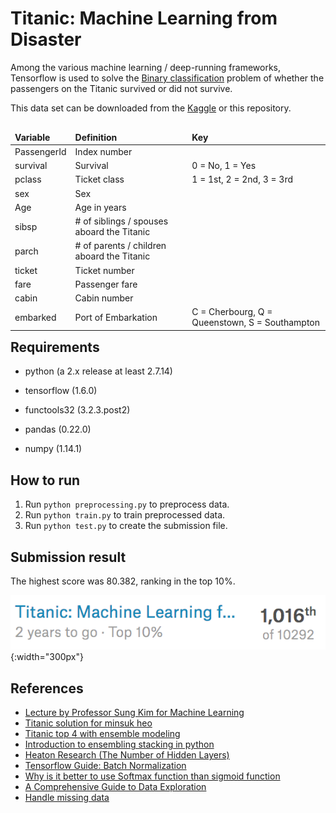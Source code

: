 
# Titanic: Machine Learning from Disaster


Among the various machine learning / deep-running frameworks, Tensorflow is used to solve the [Binary classification](https://en.wikipedia.org/wiki/Binary_classification) problem of whether the passengers on the Titanic survived or did not survive.



This data set can be downloaded from the [Kaggle](https://www.kaggle.com/c/titanic/data) or this repository.
<table style="float:left;">
    <thead style="font-weight:bold;">
    <tr>
        <td>Variable</td>
        <td>Definition</td>
        <td>Key</td>
    </tr>
    </thead>
    <tbody>
        <tr>
            <td>PassengerId</td>
            <td>Index number</td>
            <td></td>
        </tr>
        <tr>
            <td>survival</td>
            <td>Survival</td>
            <td>0 = No, 1 = Yes</td>
        </tr>
        <tr>
            <td>pclass</td>
            <td>Ticket class</td>
            <td>1 = 1st, 2 = 2nd, 3 = 3rd</td>
        </tr>
         <tr>
            <td>sex</td>
            <td>Sex</td>
            <td></td>
        </tr>
        <tr>
            <td>Age</td>
            <td>Age in years</td>
            <td></td>
        </tr>
        <tr>
            <td>sibsp</td>
            <td># of siblings / spouses aboard the Titanic</td>
            <td></td>
        </tr>
        <tr>
            <td>parch</td>
            <td># of parents / children aboard the Titanic</td>
            <td></td>
        </tr>
        <tr>
            <td>ticket</td>
            <td>Ticket number</td>
            <td></td>
        </tr>
        <tr>
            <td>fare</td>
            <td>Passenger fare</td>
            <td></td>
        </tr>
        <tr>
            <td>cabin</td>
            <td>Cabin number</td>
            <td></td>
        </tr>
        <tr>
            <td>embarked</td>
            <td>Port of Embarkation</td>
            <td>C = Cherbourg, Q = Queenstown, S = Southampton</td>
        </tr>
    </tbody>
</table>


## Requirements

- python (a 2.x release at least 2.7.14)

- tensorflow (1.6.0)

- functools32 (3.2.3.post2)

- pandas (0.22.0)

- numpy (1.14.1)


## How to run

1. Run <code>python preprocessing.py</code> to preprocess data.
2. Run <code>python train.py</code> to train preprocessed data.
3. Run <code>python test.py</code> to create the submission file.


## Submission result

The highest score was 80.382, ranking in the top 10%.

![score](./image/score.png){:width="300px"}




## References

- [Lecture by Professor Sung Kim for Machine Learning](https://hunkim.github.io/ml/)
- [Titanic solution for minsuk heo](https://github.com/minsuk-heo/kaggle-titanic/blob/master/titanic-solution.ipynb)
- [Titanic top 4 with ensemble modeling](https://www.kaggle.com/yassineghouzam/titanic-top-4-with-ensemble-modeling)
- [Introduction to ensembling stacking in python](https://www.kaggle.com/arthurtok/introduction-to-ensembling-stacking-in-python)
- [Heaton Research (The Number of Hidden Layers)](http://www.heatonresearch.com/2017/06/01/hidden-layers.html)
- [Tensorflow Guide: Batch Normalization](http://ruishu.io/2016/12/27/batchnorm/)
- [Why is it better to use Softmax function than sigmoid function](https://www.quora.com/Why-is-it-better-to-use-Softmax-function-than-sigmoid-function)
- [A Comprehensive Guide to Data Exploration](https://www.analyticsvidhya.com/blog/2016/01/guide-data-exploration/)
- [Handle missing data](https://measuringu.com/handle-missing-data/)
